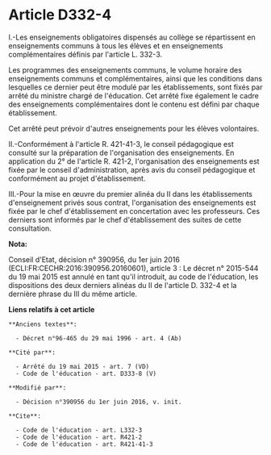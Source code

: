 # Article D332-4

I.-Les enseignements obligatoires dispensés au collège se répartissent en enseignements communs à tous les élèves et en
enseignements complémentaires définis par l'article L. 332-3. 

Les programmes des enseignements communs, le volume horaire des enseignements communs et complémentaires, ainsi que les
conditions dans lesquelles ce dernier peut être modulé par les établissements, sont fixés par arrêté du ministre chargé de
l'éducation. Cet arrêté fixe également le cadre des enseignements complémentaires dont le contenu est défini par chaque
établissement. 

Cet arrêté peut prévoir d'autres enseignements pour les élèves volontaires. 

II.-Conformément à l'article R. 421-41-3, le conseil pédagogique est consulté sur la préparation de l'organisation des
enseignements. En application du 2° de l'article R. 421-2, l'organisation des enseignements est fixée par le conseil
d'administration, après avis du conseil pédagogique et conformément au projet d'établissement. 

III.-Pour la mise en œuvre du premier alinéa du II dans les établissements d'enseignement privés sous contrat, l'organisation
des enseignements est fixée par le chef d'établissement en concertation avec les professeurs. Ces derniers sont informés par
le chef d'établissement des suites de cette consultation.

**Nota:**

Conseil d'Etat, décision n° 390956, du 1er juin 2016 (ECLI:FR:CECHR:2016:390956.20160601), article 3 : Le décret n° 2015-544
du 19 mai 2015 est annulé en tant qu'il introduit, au code de l'éducation, les dispositions des deux derniers alinéas du II
de l'article D. 332-4 et la dernière phrase du III du même article.

**Liens relatifs à cet article**

	**Anciens textes**:

	  - Décret n°96-465 du 29 mai 1996 - art. 4 (Ab)

	**Cité par**:

	  - Arrêté du 19 mai 2015 - art. 7 (VD)
	  - Code de l'éducation - art. D333-8 (V)

	**Modifié par**:

	  - Décision n°390956 du 1er juin 2016, v. init.

	**Cite**:

	  - Code de l'éducation - art. L332-3
	  - Code de l'éducation - art. R421-2
	  - Code de l'éducation - art. R421-41-3

